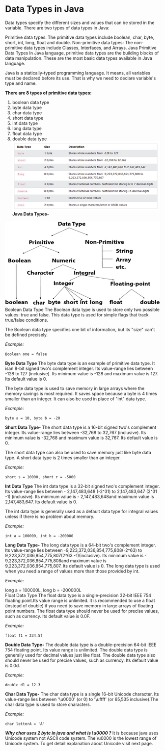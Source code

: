 # **Data Types in Java**


Data types specify the different sizes and values that can be stored in the variable. There are two types of data types in Java:

Primitive data types: The primitive data types include boolean, char, byte, short, int, long, float and double.
Non-primitive data types: The non-primitive data types include Classes, Interfaces, and Arrays.
Java Primitive Data Types
In Java language, primitive data types are the building blocks of data manipulation. These are the most basic data types available in Java language.

Java is a statically-typed programming language. It means, all variables must be declared before its use. That is why we need to declare variable's type and name.

**There are 8 types of primitive data types:**

1. boolean data type
2. byte data type
3. char data type
4. short data type
5. int data type
6. long data type
7. float data type
8. double data type
![img_2.png](img_2.png)
**Java Data Types-**

![img.png](img.png)
Boolean Data Type
The Boolean data type is used to store only two possible values: true and false. This data type is used for simple flags that track true/false conditions.

The Boolean data type specifies one bit of information, but its "size" can't be defined precisely.

_Example:_

`Boolean one = false  `

**Byte Data Type**
The byte data type is an example of primitive data type. It isan 8-bit signed two's complement integer. Its value-range lies between -128 to 127 (inclusive). Its minimum value is -128 and maximum value is 127. Its default value is 0.

The byte data type is used to save memory in large arrays where the memory savings is most required. It saves space because a byte is 4 times smaller than an integer. It can also be used in place of "int" data type.

_Example:_

`byte a = 10, byte b = -20  `

**Short Data Type-**
The short data type is a 16-bit signed two's complement integer. Its value-range lies between -32,768 to 32,767 (inclusive). Its minimum value is -32,768 and maximum value is 32,767. Its default value is 0.

The short data type can also be used to save memory just like byte data type. A short data type is 2 times smaller than an integer.

_Example:_

`short s = 10000, short r = -5000  `

**Int Data Type**
The int data type is a 32-bit signed two's complement integer. Its value-range lies between - 2,147,483,648 (-2^31) to 2,147,483,647 (2^31 -1) (inclusive). Its minimum value is - 2,147,483,648and maximum value is 2,147,483,647. Its default value is 0.

The int data type is generally used as a default data type for integral values unless if there is no problem about memory.

_Example:_

`int a = 100000, int b = -200000  `

**Long Data Type-**
The long data type is a 64-bit two's complement integer. Its value-range lies between -9,223,372,036,854,775,808(-2^63) to 9,223,372,036,854,775,807(2^63 -1)(inclusive). Its minimum value is - 9,223,372,036,854,775,808and maximum value is 9,223,372,036,854,775,807. Its default value is 0. The long data type is used when you need a range of values more than those provided by int.

_Example:_

long a = 100000L, long b = -200000L  
Float Data Type
The float data type is a single-precision 32-bit IEEE 754 floating point.Its value range is unlimited. It is recommended to use a float (instead of double) if you need to save memory in large arrays of floating point numbers. The float data type should never be used for precise values, such as currency. Its default value is 0.0F.

_Example:_

`float f1 = 234.5f  `

**Double Data Type-**
The double data type is a double-precision 64-bit IEEE 754 floating point. Its value range is unlimited. The double data type is generally used for decimal values just like float. The double data type also should never be used for precise values, such as currency. Its default value is 0.0d.

_Example:_

`double d1 = 12.3  `

**Char Data Type-**
The char data type is a single 16-bit Unicode character. Its value-range lies between '\u0000' (or 0) to '\uffff' (or 65,535 inclusive).The char data type is used to store characters.

_Example:_

`char letterA = 'A'  `

**_Why char uses 2 byte in java and what is \u0000 ?_**
It is because java uses Unicode system not ASCII code system. The \u0000 is the lowest range of Unicode system. To get detail explanation about Unicode visit next page.

